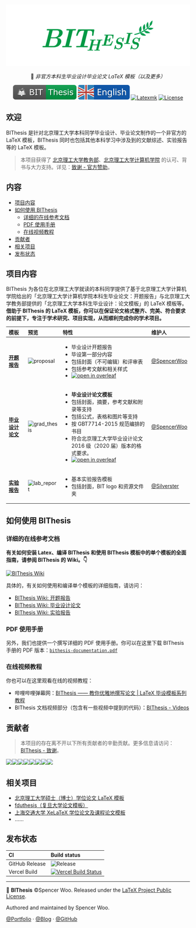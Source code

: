 <div align="center">
  <img src="assets/bithesis_icon.svg" alt="BIThesis Icon">

📖 _非官方本科生毕业设计毕业论文 LaTeX 模板（以及更多）_

![BIThesis](./assets/bithesis_badge_solid.svg)
[![English version](assets/english.svg)](./README.md)
[![Latexmk](https://badgen.net/badge/compiler/Latexmk?color=blue)](https://mg.readthedocs.io/latexmk.html)
[![License](https://badgen.net/github/license/spencerwooo/BIThesis?color=008080)](./LICENSE)

</div>

<h2>欢迎</h2>

BIThesis 是针对北京理工大学本科同学毕业设计、毕业论文制作的一个非官方的 LaTeX 模板，BIThesis 同时也包括其他本科学习中涉及到的文献综述、实验报告等的 LaTeX 模板。

> 本项目获得了 [北京理工大学教务部](http://jwc.bit.edu.cn/)、[北京理工大学计算机学院](http://cs.bit.edu.cn/) 的认可、背书与大力支持。详见：[致谢 - 官方赞助](https://bithesis.spencerwoo.com/Guide/5-Acknowledgements/Acknowledgements.html#%E5%AE%98%E6%96%B9%E8%B5%9E%E5%8A%A9-official-sponsors)。

<h2>内容</h2>

- [项目内容](#%e9%a1%b9%e7%9b%ae%e5%86%85%e5%ae%b9)
- [如何使用 BIThesis](#%e5%a6%82%e4%bd%95%e4%bd%bf%e7%94%a8-bithesis)
  - [详细的在线参考文档](#%e8%af%a6%e7%bb%86%e7%9a%84%e5%9c%a8%e7%ba%bf%e5%8f%82%e8%80%83%e6%96%87%e6%a1%a3)
  - [PDF 使用手册](#pdf-%e4%bd%bf%e7%94%a8%e6%89%8b%e5%86%8c)
  - [在线视频教程](#%e5%9c%a8%e7%ba%bf%e8%a7%86%e9%a2%91%e6%95%99%e7%a8%8b)
- [贡献者](#%e8%b4%a1%e7%8c%ae%e8%80%85)
- [相关项目](#%e7%9b%b8%e5%85%b3%e9%a1%b9%e7%9b%ae)
- [发布状态](#%e5%8f%91%e5%b8%83%e7%8a%b6%e6%80%81)

## 项目内容

BIThesis 为各位在北京理工大学就读的本科同学提供了基于北京理工大学计算机学院给出的「北京理工大学计算机学院本科生毕业论文：开题报告」与北京理工大学教务部提供的「北京理工大学本科生毕业设计：论文模板」的 LaTeX 模板等。**借助于 BIThesis 的 LaTeX 模板，你可以在保证论文格式整齐、完美、符合要求的前提下，专注于学术研究、项目实现，从而顺利完成你的学术项目。**

| 模板                                        | 预览                                                                                            | 特性                                                                                                                                                                                                                                                                                                                                                                                                                                                                              | 维护人                                         |
| :------------------------------------------ | :---------------------------------------------------------------------------------------------- | :-------------------------------------------------------------------------------------------------------------------------------------------------------------------------------------------------------------------------------------------------------------------------------------------------------------------------------------------------------------------------------------------------------------------------------------------------------------------------------- | :--------------------------------------------- |
| **[开题报告](./proposal-report)**<br>       | <img src="https://i.loli.net/2020/02/05/HfZUaGqWSjrATbe.png" width="300px" alt="proposal" />    | <ul><li>毕业设计开题报告</li><li>毕设第一部分内容</li><li>包括封面（不可编辑）和评审表</li><li>包括参考文献和相关样式</li><li>[![open in overleaf](https://img.shields.io/badge/open%20in-Overleaf-46a247?logo=overleaf&logoColor=white)](https://www.overleaf.com/latex/templates/bei-jing-li-gong-da-xue-ben-ke-sheng-bi-ye-lun-wen-kai-ti-bao-gao-mo-ban/dgqdjptfqtrn)</li></ul>                                                                                               | [@SpencerWoo](https://github.com/spencerwooo)  |
| **[毕业设计论文](./graduation-thesis)**<br> | <img src="https://i.loli.net/2020/03/01/hISQql1W6oFgKsC.png" width="300px" alt="grad_thesis" /> | <ul><li>**毕业设计论文模板**</li><li>包括封面，摘要，参考文献和附录等支持</li><li>包括公式，表格和图片等支持</li><li>按 GBT7714-2015 规范编排的书目</li><li>符合北京理工大学毕业设计论文 2016 级（2020 届）版本的格式要求。</li><li>[![open in overleaf](https://img.shields.io/badge/open%20in-Overleaf-46a247?logo=overleaf&logoColor=white)](https://www.overleaf.com/latex/templates/bei-jing-li-gong-da-xue-ben-ke-sheng-bi-ye-she-ji-lun-wen-mo-ban/mwhjgqsncxxg)</li></ul> | [@SpencerWoo](https://github.com/spencerwooo)  |
| **[实验报告](./lab-report)**<br>            | <img src="https://i.loli.net/2020/03/08/txzGcKv9YSel3IX.png" width="300px" alt="lab_report" />  | <ul><li>基本实验报告模板</li><li>包括封面，BIT logo 和资源文件夹</li></ul>                                                                                                                                                                                                                                                                                                                                                                                                        | [@Silverster](https://github.com/Silverster98) |

## 如何使用 BIThesis

### 详细的在线参考文档

**有关如何安装 Latex、编译 BIThesis 和使用 BIThesis 模板中的单个模板的全面指南，请参阅 BIThesis 的 Wiki。👇**

[![BIThesis Wiki](https://img.shields.io/badge/BIThesis-Wiki-009944?logo=wikipedia&style=for-the-badge)](https://bithesis.spencerwoo.com/)

具体的，有关如何使用和编译单个模板的详细指南，请访问：

- [BIThesis Wiki: 开题报告](https://bithesis.spencerwoo.com/Guide/3-Templates/Proposal-Report)
- [BIThesis Wiki: 毕业设计论文](https://bithesis.spencerwoo.com/Guide/3-Templates/Final-Graduation-Thesis)
- [BIThesis Wiki: 实验报告](https://bithesis.spencerwoo.com/Guide/3-Templates/Lab-Report)

### PDF 使用手册

另外，我们也提供一个撰写详细的 PDF 使用手册。你可以在这里下载 BIThesis 手册的 PDF 版本：[`bithesis-documentation.pdf`](https://github.com/spencerwooo/BIThesis/releases/latest)

### 在线视频教程

你也可以在这里观看在线的视频教程：

- 哔哩哔哩弹幕网：[BIThesis —— 教你优雅地撰写论文 | LaTeX 毕设模板系列教程](https://www.bilibili.com/video/BV1GT4y1V78d/)
- BIThesis 文档视频部分（包含有一些视频中提到的代码）：[BIThesis - Videos](https://bithesis.spencerwoo.com/Video/)

## 贡献者

> 本项目的存在离不开以下所有贡献者的辛勤贡献。更多信息请访问：[BIThesis - 致谢](https://bithesis.spencerwoo.com/Guide/5-Acknowledgements/Acknowledgements.html)。

[![](https://sourcerer.io/fame/spencerwooo/spencerwooo/BIThesis/images/0)](https://sourcerer.io/fame/spencerwooo/spencerwooo/BIThesis/links/0)[![](https://sourcerer.io/fame/spencerwooo/spencerwooo/BIThesis/images/1)](https://sourcerer.io/fame/spencerwooo/spencerwooo/BIThesis/links/1)[![](https://sourcerer.io/fame/spencerwooo/spencerwooo/BIThesis/images/2)](https://sourcerer.io/fame/spencerwooo/spencerwooo/BIThesis/links/2)[![](https://sourcerer.io/fame/spencerwooo/spencerwooo/BIThesis/images/3)](https://sourcerer.io/fame/spencerwooo/spencerwooo/BIThesis/links/3)[![](https://sourcerer.io/fame/spencerwooo/spencerwooo/BIThesis/images/4)](https://sourcerer.io/fame/spencerwooo/spencerwooo/BIThesis/links/4)[![](https://sourcerer.io/fame/spencerwooo/spencerwooo/BIThesis/images/5)](https://sourcerer.io/fame/spencerwooo/spencerwooo/BIThesis/links/5)[![](https://sourcerer.io/fame/spencerwooo/spencerwooo/BIThesis/images/6)](https://sourcerer.io/fame/spencerwooo/spencerwooo/BIThesis/links/6)[![](https://sourcerer.io/fame/spencerwooo/spencerwooo/BIThesis/images/7)](https://sourcerer.io/fame/spencerwooo/spencerwooo/BIThesis/links/7)

## 相关项目

- [北京理工大学硕士（博士）学位论文 LaTeX 模板](https://github.com/BIT-thesis/LaTeX-template)
- [fduthesis（复旦大学论文模板）](https://github.com/stone-zeng/fduthesis)
- [上海交通大学 XeLaTeX 学位论文及课程论文模板](https://github.com/sjtug/SJTUThesis)
- ……

## 发布状态

| CI             | Build status                                                                                                                                                                |
| :------------- | :-------------------------------------------------------------------------------------------------------------------------------------------------------------------------- |
| GitHub Release | ![Release](https://github.com/spencerwooo/BIThesis/workflows/Release/badge.svg?branch=master)                                                                               |
| Vercel Build   | [![Vercel Build Status](https://badgen.net/https/now.swoo.workers.dev/dpl_JAAPnJYBFWWqVLjtNXcxaU8FJDk6?labelColor=black&icon=zeit)](https://vercel.com/spencerwoo/bithesis) |

<!-- ## 免责声明

本项目尚未经由 _北京理工大学教务部_ 确认（但即将会被官方授权）。使用此模板的风险由你自己承担。笔芯 (´▽`ʃ♡ƪ) -->

---

📖 **BIThesis** ©Spencer Woo. Released under the [LaTeX Project Public License](LICENSE).

Authored and maintained by Spencer Woo.

[@Portfolio](https://spencerwoo.com/) · [@Blog](https://blog.spencerwoo.com/) · [@GitHub](https://github.com/spencerwooo)
